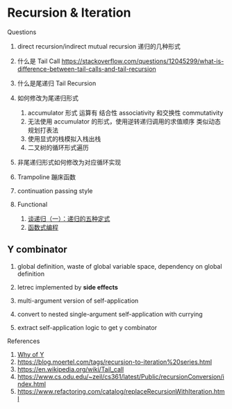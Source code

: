 # Recursion & Iteration

Questions

1. direct recursion/indirect mutual recursion 递归的几种形式

1. 什么是 Tail Call https://stackoverflow.com/questions/12045299/what-is-difference-between-tail-calls-and-tail-recursion
1. 什么是尾递归 Tail Recursion
1. 如何修改为尾递归形式
   1. accumulator 形式 运算有 结合性 associativity 和交换性 commutativity
   1. 无法使用 accumulator 的形式，使用逆转递归调用的求值顺序 类似动态规划打表法
   1. 使用显式的栈模拟入栈出栈
   1. 二叉树的循环形式遍历
1. 非尾递归形式如何修改为对应循环实现
1. Trampoline 蹦床函数
1. continuation passing style

1. Functional
   1. [谈递归（一）：递归的五种定式](https://zhuanlan.zhihu.com/p/84452538)
   1. [函数式编程](https://www.bilibili.com/video/BV1Mh411Z7LC)

## Y combinator

1. global definition, waste of global variable space, dependency on global definition
1. letrec implemented by **side effects**

1. multi-argument version of self-application
1. convert to nested single-argument self-application with currying
1. extract self-application logic to get y combinator

References

1. [Why of Y](https://www.dreamsongs.com/Files/WhyOfY.pdf)
1. https://blog.moertel.com/tags/recursion-to-iteration%20series.html
1. https://en.wikipedia.org/wiki/Tail_call
1. https://www.cs.odu.edu/~zeil/cs361/latest/Public/recursionConversion/index.html
1. https://www.refactoring.com/catalog/replaceRecursionWithIteration.html
